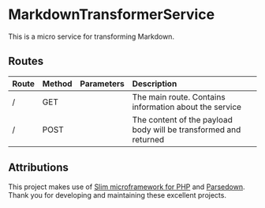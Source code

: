 # MarkdownTransformerService

This is a micro service for transforming Markdown.

## Routes

| Route | Method | Parameters | Description |
|:------|:-------|:-----------|:------------|
| /     | GET    |            | The main route. Contains information about the service |
| /     | POST   |            | The content of the payload body will be transformed and returned |

## Attributions

This project makes use of [Slim microframework for PHP](https://www.slimframework.com) and [Parsedown](http://parsedown.org). Thank you for developing and maintaining these excellent projects.

